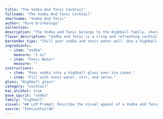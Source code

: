 ```yaml
---
title: "The Vodka And Tonic Cocktail"
fullname: "The Vodka And Tonic Cocktail"
shortname: "Vodka And Tonic"
author: "Pure Drinkology"
collection:
description: "The Vodka and Tonic belongs to the Highball family, characterized by its tall, ice-filled glass and simple mixing of spirits with a carbonated mixer. While its exact origin is debated, it likely emerged in the late 20th century as a straightforward and refreshing alternative to the Gin and Tonic. "
flavor_description: "Vodka and Tonic is a crisp and refreshing cocktail. The vodka provides a clean, neutral base, allowing the tonic water's bitter quinine flavor to shine. The carbonation adds a lively effervescence, making it a perfect thirst quencher. The sweetness of the tonic water balances the bitterness, creating a harmonious and well-rounded taste. "
bartender_tips: "Chill your vodka and tonic water well. Use a highball glass filled with ice. Pour vodka first, then tonic, creating a gentle fizz. Garnish with a lime wedge and a sprig of fresh mint for a refreshing touch. A citrus twist over the drink will also release aromatic oils for a richer experience.  "
ingredients:
  - item: "Vodka"
    measure: "2 oz"
  - item: "Tonic Water"
    measure: ""
instructions:
  - item: "Pour vodka into a highball glass over ice cubes."
  - item: "Fill with tonic water, stir, and serve."
glass: "Highball glass"
category: "cocktail"
has_alcohol: true
base_spirit: "vodka"
family: "highball"
visual: "## LLM Prompt: Describe the visual appeal of a Vodka and Tonic cocktail. Consider the following:* **Glass:**  The drink is served in a highball glass, typically filled with ice.  What does the ice look like?  * **Liquids:** Describe the clarity of the vodka and the color and fizziness of the tonic water. How do they interact visually? * **Garnish:** A typical garnish for this drink is a lime wedge. How does the lime's color and texture contrast with the rest of the drink? * **Overall Appearance:**  What is the overall impression of the cocktail? Is it refreshing, classic, simple?**Example Answer:**The Vodka and Tonic is a crisp and refreshing cocktail.  It's served in a tall glass, filled with clear, glistening ice cubes.  The vodka itself is crystal clear, while the tonic water creates a pale, effervescent layer, with tiny bubbles rising to the surface.  A vibrant lime wedge, with its glossy green skin and juicy pulp, adds a burst of color to the drink. The combination of clear, bubbly, and bright green creates a simple yet visually appealing cocktail, perfect for a hot summer day. "
source: "thecocktaildb"
---
```


